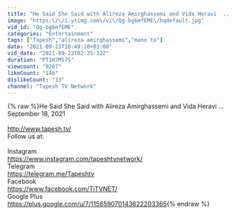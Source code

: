 ```yaml
---
title: "He Said She Said with Alireza Amirghassemi and Vida Heravi  ... September 18, 2021"
image: "https:\/\/i.ytimg.com\/vi\/Qg-bg6mfEME\/hqdefault.jpg"
vid_id: "Qg-bg6mfEME"
categories: "Entertainment"
tags: ["Tapesh","alireza amirghassemi","mano to"]
date: "2021-09-23T10:49:10+03:00"
vid_date: "2021-09-22T02:25:32Z"
duration: "PT1H7M57S"
viewcount: "9207"
likeCount: "146"
dislikeCount: "13"
channel: "Tapesh TV Network"
---
```

{% raw %}He Said She Said with Alireza Amirghassemi and Vida Heravi  ... September 18, 2021<br /><br /><a rel="nofollow" target="blank" href="http://www.tapesh.tv/">http://www.tapesh.tv/</a><br />Follow us at:<br /><br />Instagram<br /><a rel="nofollow" target="blank" href="https://www.instagram.com/tapeshtvnetwork/">https://www.instagram.com/tapeshtvnetwork/</a><br />Telegram<br /><a rel="nofollow" target="blank" href="https://telegram.me/Tapeshtv">https://telegram.me/Tapeshtv</a><br />Facebook<br /><a rel="nofollow" target="blank" href="https://www.facebook.com/TiTVNET/">https://www.facebook.com/TiTVNET/</a><br />Google Plus<br /><a rel="nofollow" target="blank" href="https://plus.google.com/u/7/115659070143622203365">https://plus.google.com/u/7/115659070143622203365</a>{% endraw %}
